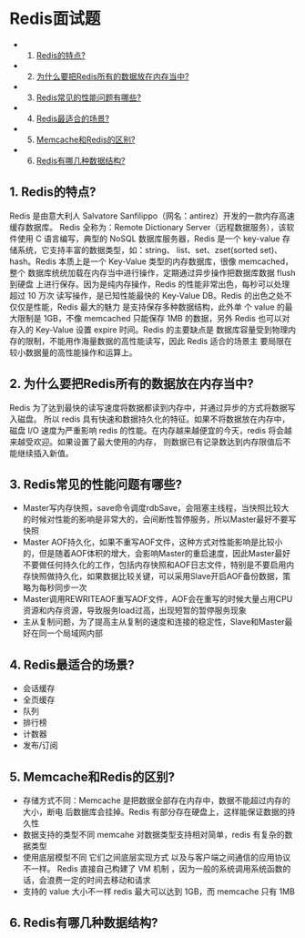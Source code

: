 # Redis面试题

<!-- vscode-markdown-toc -->
* 1. [Redis的特点?](#Redis)
* 2. [为什么要把Redis所有的数据放在内存当中?](#Redis-1)
* 3. [Redis常见的性能问题有哪些?](#Redis-1)
* 4. [Redis最适合的场景?](#Redis-1)
* 5. [Memcache和Redis的区别?](#MemcacheRedis)
* 6. [Redis有哪几种数据结构?](#Redis-1)

<!-- vscode-markdown-toc-config
	numbering=true
	autoSave=true
	/vscode-markdown-toc-config -->
<!-- /vscode-markdown-toc -->

##  1. <a name='Redis'></a>Redis的特点?

Redis 是由意大利人 Salvatore Sanfilippo（网名：antirez）开发的一款内存高速缓存数据库。 Redis 全称为：Remote Dictionary Server（远程数据服务），该软件使用 C 语言编写，典型的 NoSQL 数据库服务器，Redis 是一个 key-value 存储系统，它支持丰富的数据类型，如：string、 list、set、zset(sorted set)、hash。Redis 本质上是一个 Key-Value 类型的内存数据库，很像 memcached，整个 数据库统统加载在内存当中进行操作，定期通过异步操作把数据库数据 flush 到硬盘 上进行保存。因为是纯内存操作，Redis 的性能非常出色，每秒可以处理超过 10 万次 读写操作，是已知性能最快的 Key-Value DB。Redis 的出色之处不仅仅是性能，Redis 最大的魅力 是支持保存多种数据结构，此外单 个 value 的最大限制是 1GB，不像 memcached 只能保存 1MB 的数据，另外 Redis 也可以对存入的 Key-Value 设置 expire 时间。Redis 的主要缺点是 数据库容量受到物理内存的限制，不能用作海量数据的高性能读写，因此 Redis 适合的场景主 要局限在较小数据量的高性能操作和运算上。

##  2. <a name='Redis-1'></a>为什么要把Redis所有的数据放在内存当中?

Redis 为了达到最快的读写速度将数据都读到内存中，并通过异步的方式将数据写入磁盘。 所以 redis 具有快速和数据持久化的特征。如果不将数据放在内存中，磁盘 I/O 速度为严重影响 redis 的性能。在内存越来越便宜的今天，redis 将会越来越受欢迎。如果设置了最大使用的内存， 则数据已有记录数达到内存限值后不能继续插入新值。

##  3. <a name='Redis-1'></a>Redis常见的性能问题有哪些?

* Master写内存快照，save命令调度rdbSave，会阻塞主线程，当快照比较大的时候对性能的影响是非常大的，会间断性暂停服务，所以Master最好不要写快照
* Master AOF持久化，如果不重写AOF文件，这种方式对性能影响是比较小的，但是随着AOF体积的增大，会影响Master的重启速度，因此Master最好不要做任何持久化的工作，包括内存快照和AOF日志文件，特别是不要启用内存快照做持久化，如果数据比较关键，可以采用Slave开启AOF备份数据，策略为每秒同步一次
* Master调用REWRITEAOF重写AOF文件，AOF会在重写的时候大量占用CPU资源和内存资源，导致服务load过高，出现短暂的暂停服务现象
* 主从复制问题，为了提高主从复制的速度和连接的稳定性，Slave和Master最好在同一个局域网内部

##  4. <a name='Redis-1'></a>Redis最适合的场景?

* 会话缓存
* 全页缓存
* 队列
* 排行榜
* 计数器
* 发布/订阅

##  5. <a name='MemcacheRedis'></a>Memcache和Redis的区别?

* 存储方式不同：Memcache 是把数据全部存在内存中，数据不能超过内存的大小，断电 后数据库会挂掉。Redis 有部分存在硬盘上，这样能保证数据的持久性
* 数据支持的类型不同 memcahe 对数据类型支持相对简单，redis 有复杂的数据类型
* 使用底层模型不同 它们之间底层实现方式 以及与客户端之间通信的应用协议不一样。 Redis 直接自己构建了 VM 机制 ，因为一般的系统调用系统函数的话，会浪费一定的时间去移动和请求
* 支持的 value 大小不一样 redis 最大可以达到 1GB，而 memcache 只有 1MB

##  6. <a name='Redis-1'></a>Redis有哪几种数据结构?



